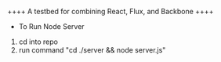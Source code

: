 ++++ A testbed for combining React, Flux, and Backbone ++++

- To Run Node Server
1) cd into repo
2) run command "cd ./server && node server.js"
